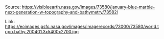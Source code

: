 
Source: <https://visibleearth.nasa.gov/images/73580/january-blue-marble-next-generation-w-topography-and-bathymetry/73582l>

Link: <https://eoimages.gsfc.nasa.gov/images/imagerecords/73000/73580/world.topo.bathy.200401.3x5400x2700.jpg>